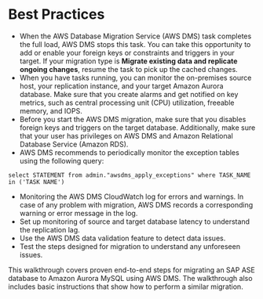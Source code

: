 # Best Practices<a name="chap-sap-ase-aurora-mysql.bestpractices"></a>
+ When the AWS Database Migration Service \(AWS DMS\) task completes the full load, AWS DMS stops this task\. You can take this opportunity to add or enable your foreign keys or constraints and triggers in your target\. If your migration type is **Migrate existing data and replicate ongoing changes**, resume the task to pick up the cached changes\.
+ When you have tasks running, you can monitor the on\-premises source host, your replication instance, and your target Amazon Aurora database\. Make sure that you create alarms and get notified on key metrics, such as central processing unit \(CPU\) utilization, freeable memory, and IOPS\.
+ Before you start the AWS DMS migration, make sure that you disables foreign keys and triggers on the target database\. Additionally, make sure that your user has privileges on AWS DMS and Amazon Relational Database Service \(Amazon RDS\)\.
+  AWS DMS recommends to periodically monitor the exception tables using the following query:

  ```
  select STATEMENT from admin."awsdms_apply_exceptions" where TASK_NAME in ('TASK NAME')
  ```
+ Monitoring the AWS DMS CloudWatch log for errors and warnings\. In case of any problem with migration, AWS DMS records a corresponding warning or error message in the log\.
+ Set up monitoring of source and target database latency to understand the replication lag\.
+ Use the AWS DMS data validation feature to detect data issues\.
+ Test the steps designed for migration to understand any unforeseen issues\.

This walkthrough covers proven end\-to\-end steps for migrating an SAP ASE database to Amazon Aurora MySQL using AWS DMS\. The walkthrough also includes basic instructions that show how to perform a similar migration\.